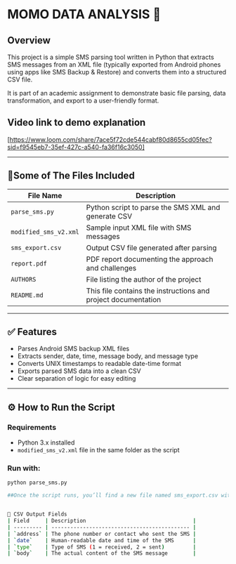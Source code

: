 # MOMO DATA ANALYSIS 📱

## Overview

This project is a simple SMS parsing tool written in Python that extracts SMS messages from an XML file (typically exported from Android phones using apps like SMS Backup & Restore) and converts them into a structured CSV file.

It is part of an academic assignment to demonstrate basic file parsing, data transformation, and export to a user-friendly format.

## Video link to demo explanation
[https://www.loom.com/share/7ace5f72cde544cabf80d8655cd05fec?sid=f9545eb7-35ef-427c-a540-fa36f16c3050]

---

## 📂Some of The Files Included

| File Name              | Description                                          |
|------------------------|------------------------------------------------------|
| `parse_sms.py`         | Python script to parse the SMS XML and generate CSV |
| `modified_sms_v2.xml`  | Sample input XML file with SMS messages              |
| `sms_export.csv`       | Output CSV file generated after parsing              |
| `report.pdf`           | PDF report documenting the approach and challenges   |
| `AUTHORS`              | File listing the author of the project               |
| `README.md`            | This file contains the instructions and project documentation   |

---

## ✅ Features

- Parses Android SMS backup XML files
- Extracts sender, date, time, message body, and message type
- Converts UNIX timestamps to readable date-time format
- Exports parsed SMS data into a clean CSV
- Clear separation of logic for easy editing

---

## ⚙️ How to Run the Script

### Requirements
- Python 3.x installed
- `modified_sms_v2.xml` file in the same folder as the script

### Run with:
```bash
python parse_sms.py

##Once the script runs, you’ll find a new file named sms_export.csv with the parsed data.


📌 CSV Output Fields
| Field     | Description                                  |
| --------- | -------------------------------------------- |
| `address` | The phone number or contact who sent the SMS |
| `date`    | Human-readable date and time of the SMS      |
| `type`    | Type of SMS (1 = received, 2 = sent)         |
| `body`    | The actual content of the SMS message        |
